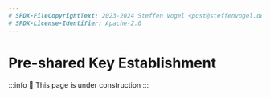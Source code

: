 ```yaml
---
# SPDX-FileCopyrightText: 2023-2024 Steffen Vogel <post@steffenvogel.de>
# SPDX-License-Identifier: Apache-2.0
---
```


# Pre-shared Key Establishment

:::info
🚧 This page is under construction
:::

